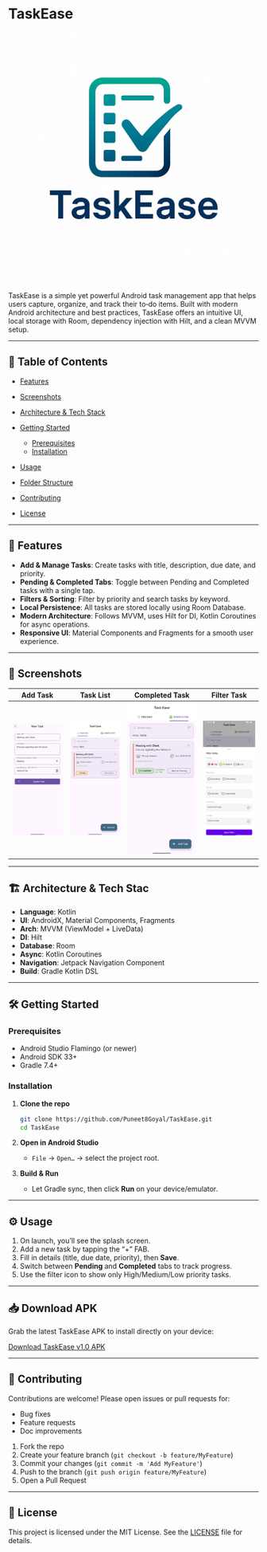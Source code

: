 

# TaskEase

![TaskEase Logo](app/src/main/res/drawable/taskeaselogo.png)

TaskEase is a simple yet powerful Android task management app that helps users capture, organize, and track their to‑do items. Built with modern Android architecture and best practices, TaskEase offers an intuitive UI, local storage with Room, dependency injection with Hilt, and a clean MVVM setup.

---

## 🚀 Table of Contents

* [Features](#-features)
* [Screenshots](#-screenshots)
* [Architecture & Tech Stack](#-architecture--tech-stack)
* [Getting Started](#-getting-started)

  * [Prerequisites](#prerequisites)
  * [Installation](#installation)
* [Usage](#-usage)
* [Folder Structure](#-folder-structure)
* [Contributing](#-contributing)
* [License](#-license)

---

## 🎉 Features

* **Add & Manage Tasks**: Create tasks with title, description, due date, and priority.
* **Pending & Completed Tabs**: Toggle between Pending and Completed tasks with a single tap.
* **Filters & Sorting**: Filter by priority and search tasks by keyword.
* **Local Persistence**: All tasks are stored locally using Room Database.
* **Modern Architecture**: Follows MVVM, uses Hilt for DI, Kotlin Coroutines for async operations.
* **Responsive UI**: Material Components and Fragments for a smooth user experience.

---

## 📸 Screenshots

|           Add Task                               |                 Task List                         |                        Completed Task                    |                           Filter Task              |
| :-----------------------------------------------:| :-----------------------------------------------: | :------------------------------------------------------: |  :------------------------------------------------:|
| ![Add Task](app/src/main/res/assets/AddTask.png) | ![Task List](app/src/main/res/assets/Pending.png) | ![Completed Task](app/src/main/res/assets/Completed.png) | ![Filter Task](app/src/main/res/assets/Filter.png) | 

---

## 🏗 Architecture & Tech Stac

* **Language**: Kotlin
* **UI**: AndroidX, Material Components, Fragments
* **Arch**: MVVM (ViewModel + LiveData)
* **DI**: Hilt
* **Database**: Room
* **Async**: Kotlin Coroutines
* **Navigation**: Jetpack Navigation Component
* **Build**: Gradle Kotlin DSL

---

## 🛠 Getting Started

### Prerequisites

* Android Studio Flamingo (or newer)
* Android SDK 33+
* Gradle 7.4+

### Installation

1. **Clone the repo**

   ```bash
   git clone https://github.com/Puneet8Goyal/TaskEase.git
   cd TaskEase
   ```
2. **Open in Android Studio**

   * `File` → `Open…` → select the project root.
3. **Build & Run**

   * Let Gradle sync, then click **Run** on your device/emulator.

---

## ⚙️ Usage

1. On launch, you’ll see the splash screen.
2. Add a new task by tapping the “+” FAB.
3. Fill in details (title, due date, priority), then **Save**.
4. Switch between **Pending** and **Completed** tabs to track progress.
5. Use the filter icon to show only High/Medium/Low priority tasks.

---

## 📥 Download APK

Grab the latest TaskEase APK to install directly on your device:

[Download TaskEase v1.0 APK](https://github.com/Puneet8Goyal/TaskEase/releases/download/V1.0/TaskEase-v1.0.apk)

---

## 🤝 Contributing

Contributions are welcome! Please open issues or pull requests for:

* Bug fixes
* Feature requests
* Doc improvements

1. Fork the repo
2. Create your feature branch (`git checkout -b feature/MyFeature`)
3. Commit your changes (`git commit -m 'Add MyFeature'`)
4. Push to the branch (`git push origin feature/MyFeature`)
5. Open a Pull Request

---

## 📄 License

This project is licensed under the MIT License. See the [LICENSE](LICENSE) file for details.
